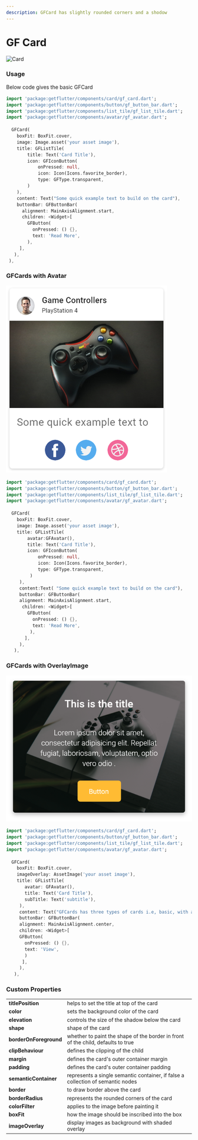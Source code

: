 ```yaml
---
description: GFCard has slightly rounded corners and a shodow
---
```


# GF Card

![Card](https://ik.imagekit.io/ionicfirebaseapp/docs/tr:dpr-auto,tr:w-auto/Cards_-_with_avatar_2x_TP2qeapUr.png)



### Usage

Below code gives the basic GFCard

```dart
import 'package:getflutter/components/card/gf_card.dart';
import 'package:getflutter/components/button/gf_button_bar.dart';
import 'package:getflutter/components/list_tile/gf_list_tile.dart';
import 'package:getflutter/components/avatar/gf_avatar.dart';
  
  GFCard(
    boxFit: BoxFit.cover,
    image: Image.asset('your asset image'),
    title: GFListTile(
        title: Text('Card Title'),
        icon: GFIconButton(
            onPressed: null,
            icon: Icon(Icons.favorite_border),
            type: GFType.transparent,
        )
    ),
    content: Text("Some quick example text to build on the card"),
    buttonBar: GFButtonBar(
      alignment: MainAxisAlignment.start,
      children: <Widget>[
        GFButton(
          onPressed: () {},
          text: 'Read More',
        ),
     ],
   ),
 ),
```

### GFCards with Avatar

![Card With Avatar](.gitbook/assets/cards-with-avatars-2x.png)

```dart
import 'package:getflutter/components/card/gf_card.dart';
import 'package:getflutter/components/button/gf_button_bar.dart';
import 'package:getflutter/components/list_tile/gf_list_tile.dart';
import 'package:getflutter/components/avatar/gf_avatar.dart';
  
  GFCard(
    boxFit: BoxFit.cover,
    image: Image.asset('your asset image'),
    title: GFListTile(
        avatar:GFAvatar(),
        title: Text('Card Title'),
        icon: GFIconButton(
            onPressed: null,
            icon: Icon(Icons.favorite_border),
            type: GFType.transparent,
         )
     ),
     content:Text( "Some quick example text to build on the card"),
     buttonBar: GFButtonBar(
     alignment: MainAxisAlignment.start,
      children: <Widget>[
        GFButton(
          onPressed: () {},
          text: 'Read More',
         ),
       ],
     ),
   ),
```

### GFCards with OverlayImage

![Card With Overlay Image](.gitbook/assets/cards-with-image-overlays-2x.png)

```dart
import 'package:getflutter/components/card/gf_card.dart';
import 'package:getflutter/components/button/gf_button_bar.dart';
import 'package:getflutter/components/list_tile/gf_list_tile.dart';
import 'package:getflutter/components/avatar/gf_avatar.dart';
  
  GFCard(
    boxFit: BoxFit.cover,
    imageOverlay: AssetImage('your asset image'),
    title: GFListTile(
       avatar: GFAvatar(),
       title: Text('Card Title'),
       subTitle: Text('subtitle'),
     ),
     content: Text("GFCards has three types of cards i.e, basic, with avataras and with overlay image")
     buttonBar: GFButtonBar(
     alignment: MainAxisAlignment.center,
     children: <Widget>[
     GFButton(
       onPressed: () {},
       text: 'View',
       )
      ],
     ),
   ),
```

### Custom Properties

|  |  |
| :--- | :--- |
| **titlePosition** | helps to set the title at  top of the card |
| **color** | sets the background color of the card |
| **elevation** | controls the size of the shadow below the card |
| **shape** | shape of the card |
| **borderOnForeground** | whether to paint the shape of the border in front of the child, defaults to true |
| **clipBehaviour** | defines the clipping of the child |
| **margin** | defines the card's outer container margin |
| **padding** | defines the card's outer container padding |
| **semanticContainer** | represents a single semantic container, if false a collection of semantic nodes |
| **border** | to draw border above the card |
| **borderRadius** | represents the rounded corners of the card |
| **colorFilter** | applies to the image before painting it |
| **boxFit** | how the image should be inscribed into the box |
| **imageOverlay** | display images as background with shaded overlay |

